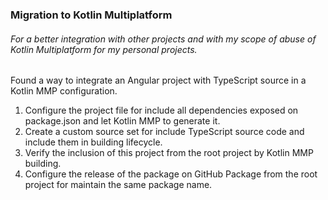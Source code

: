 ### Migration to Kotlin Multiplatform
###### For a better integration with other projects and with my scope of abuse of Kotlin Multiplatform for my personal projects.

Found a way to integrate an Angular project with TypeScript source in a Kotlin MMP configuration.

1. Configure the project file for include all dependencies exposed on package.json and let Kotlin MMP to generate it.
2. Create a custom source set for include TypeScript source code and include them in building lifecycle.
3. Verify the inclusion of this project from the root project by Kotlin MMP building.
4. Configure the release of the package on GitHub Package from the root project for maintain the same package name.
